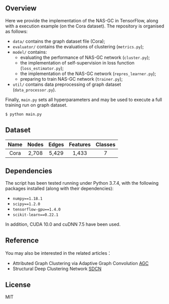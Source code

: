 ## Overview
Here we provide the implementation of the NAS-GC in TensorFlow, along with a
 execution example (on the Cora dataset). The repository is organised as follows:
+ `data/` contains the graph dataset file (Cora);
+ `evaluator/` contains the evaluations of clustering (`metrics.py`);
+ `model/` contains:
  + evaluating the performance of NAS-GC network (`cluster.py`);
  + the implementation of self-supervision in loss function (`loss_estimator.py`);
  + the implementation of the NAS-GC network (`repres_learner.py`);
  + preparing to train NAS-GC network (`trainer.py`);
+ `util/` contains data preprocessing of graph dataset (`data_processor.py`).

Finally, `main.py` sets all hyperparameters and may be used to execute a full training run on graph dataset.

```bash
$ python main.py
```

## Dataset
| Name | Nodes | Edges | Features | Classes |
| :--: | :---: | :---: | :------: | :-----: |
| Cora | 2,708 | 5,429 |  1,433   |    7    |

## Dependencies
The script has been tested running under Python 3.7.4, with the following packages installed (along with their dependencies):
+ `numpy==1.18.1`
+ `scipy==1.2.0`
+ `tensorflow-gpu==1.4.0`
+ `scikit-learn==0.22.1 `

In addition, CUDA 10.0 and cuDNN 7.5 have been used.

## Reference

You may also be interested in the related articles：

+ Attributed Graph Clustering via Adaptive Graph Convolution [AGC]( https://github.com/karenlatong/AGC-master)
+ Structural Deep Clustering Network [SDCN](https://github.com/bdy9527/SDCN)

## License

MIT